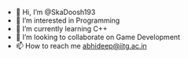 - 👋 Hi, I’m @SkaDoosh193
- 👀 I’m interested in Programming
- 🌱 I’m currently learning C++
- 💞️ I’m looking to collaborate on Game Development 
- 📫 How to reach me abhideep@iitg.ac.in

<!---
SkaDoosh193/SkaDoosh193 is a ✨ special ✨ repository because its `README.md` (this file) appears on your GitHub profile.
You can click the Preview link to take a look at your changes.
--->
